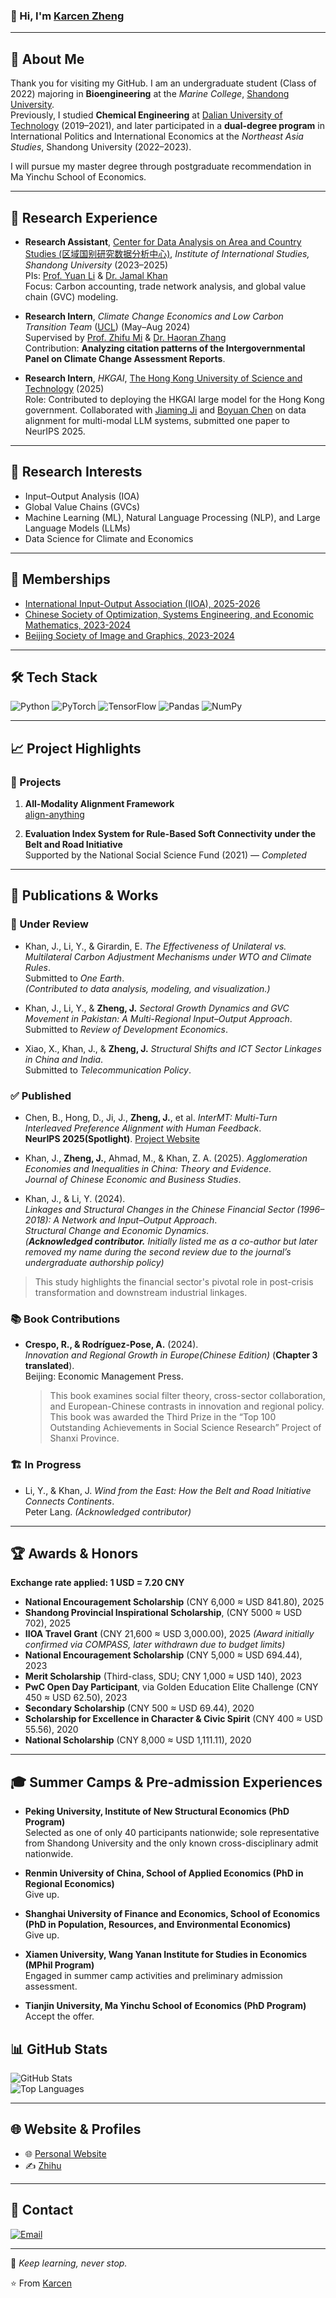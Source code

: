 ### 👋 Hi, I'm [Karcen Zheng](https://karcen.github.io/zhengjiacheng.github.io/)

---

## 🚀 About Me

Thank you for visiting my GitHub. I am an undergraduate student (Class of 2022) majoring in **Bioengineering** at the *Marine College*, [Shandong University](https://www.en.sdu.edu.cn/).  
Previously, I studied **Chemical Engineering** at [Dalian University of Technology](https://en.dlut.edu.cn/) (2019–2021), and later participated in a **dual-degree program** in International Politics and International Economics at the *Northeast Asia Studies*, Shandong University (2022–2023).

I will pursue my master degree through postgraduate recommendation in Ma Yinchu School of Economics.

---

## 🧪 Research Experience

- **Research Assistant**, [Center for Data Analysis on Area and Country Studies (区域国别研究数据分析中心)](https://iis.wh.sdu.edu.cn/), *Institute of International Studies, Shandong University* (2023–2025)  
  PIs: [Prof. Yuan Li](https://esnea.wh.sdu.edu.cn/info/1024/1208.htm) & [Dr. Jamal Khan](https://iis.wh.sdu.edu.cn/info/1216/2395.htm)  
  Focus: Carbon accounting, trade network analysis, and global value chain (GVC) modeling.

- **Research Intern**, *Climate Change Economics and Low Carbon Transition Team* ([UCL](https://www.ucl.ac.uk/bartlett/construction/)) (May–Aug 2024)  
  Supervised by [Prof. Zhifu Mi](https://www.ucl.ac.uk/bartlett/construction/people/dr-zhifu-mi) & [Dr. Haoran Zhang](https://orcid.org/0000-0002-8751-5407)  
  Contribution: **Analyzing citation patterns of the Intergovernmental Panel on Climate Change Assessment Reports**.

- **Research Intern**, *HKGAI*, [The Hong Kong University of Science and Technology](https://hkust.edu.hk) (2025)  
  Role: Contributed to deploying the HKGAI large model for the Hong Kong government. Collaborated with [Jiaming Ji](https://jijiaming.com/) and [Boyuan Chen](https://cby-pku.github.io/) on data alignment for multi-modal LLM systems, submitted one paper to NeurIPS 2025.

---

## 🔬 Research Interests

- Input–Output Analysis (IOA)  
- Global Value Chains (GVCs)  
- Machine Learning (ML), Natural Language Processing (NLP), and Large Language Models (LLMs)  
- Data Science for Climate and Economics  

---

## 🔗 Memberships

- [International Input-Output Association (IIOA), 2025-2026](https://www.iioa.org/)  
- [Chinese Society of Optimization, Systems Engineering, and Economic Mathematics, 2023-2024](http://www.scope.org.cn/default.aspx)  
- [Beijing Society of Image and Graphics, 2023-2024](http://www.bsig.org.cn/)

---

## 🛠️ Tech Stack

![Python](https://img.shields.io/badge/-Python-black?style=flat-square&logo=python)
![PyTorch](https://img.shields.io/badge/-PyTorch-black?style=flat-square&logo=pytorch)
![TensorFlow](https://img.shields.io/badge/-TensorFlow-black?style=flat-square&logo=tensorflow)
![Pandas](https://img.shields.io/badge/-Pandas-black?style=flat-square&logo=pandas)
![NumPy](https://img.shields.io/badge/-NumPy-black?style=flat-square&logo=numpy)

---

## 📈 Project Highlights

### 🧠 Projects

1. **All-Modality Alignment Framework**  
   [align-anything](https://github.com/PKU-Alignment/align-anything)

2. **Evaluation Index System for Rule-Based Soft Connectivity under the Belt and Road Initiative**  
   Supported by the National Social Science Fund (2021) — *Completed*

---

## 📄 Publications & Works

### 📝 Under Review

- Khan, J., Li, Y., & Girardin, E.
  *The Effectiveness of Unilateral vs. Multilateral Carbon Adjustment Mechanisms under WTO and Climate Rules*.  
  Submitted to *One Earth*.  
  *(Contributed to data analysis, modeling, and visualization.)*

- Khan, J., Li, Y., & **Zheng, J.** 
  *Sectoral Growth Dynamics and GVC Movement in Pakistan: A Multi-Regional Input–Output Approach*.  
  Submitted to *Review of Development Economics*.

- Xiao, X., Khan, J., & **Zheng, J.**
  *Structural Shifts and ICT Sector Linkages in China and India*.  
  Submitted to *Telecommunication Policy*.

### ✅ Published
- Chen, B., Hong, D., Ji, J., **Zheng, J.**, et al.
  *InterMT: Multi-Turn Interleaved Preference Alignment with Human Feedback*.  
  **NeurIPS 2025(Spotlight)**. [Project Website](https://pku-intermt.github.io)


- Khan, J., **Zheng, J.**, Ahmad, M., & Khan, Z. A. (2025).
  *Agglomeration Economies and Inequalities in China: Theory and Evidence*.  
  *Journal of Chinese Economic and Business Studies*.

- Khan, J., & Li, Y. (2024).  
  *Linkages and Structural Changes in the Chinese Financial Sector (1996–2018): A Network and Input–Output Approach*.  
  *Structural Change and Economic Dynamics*.  
  *(**Acknowledged contributor.** _Initially listed me as a co-author but later removed my name during the second review due to the journal’s undergraduate authorship policy_)*

> This study highlights the financial sector's pivotal role in post-crisis transformation and downstream industrial linkages.

### 📚 Book Contributions

- **Crespo, R., & Rodríguez-Pose, A.** (2024).  
  *Innovation and Regional Growth in Europe(Chinese Edition)* (**Chapter 3 translated**).  
  Beijing: Economic Management Press.  
  > This book examines social filter theory, cross-sector collaboration, and European-Chinese contrasts in innovation and regional policy.
  > This book was awarded the Third Prize in the “Top 100 Outstanding Achievements in Social Science Research” Project of Shanxi Province.

### 🏗️ In Progress

- Li, Y., & Khan, J. 
  *Wind from the East: How the Belt and Road Initiative Connects Continents*.  
  Peter Lang. *(Acknowledged contributor)*

---

## 🏆 Awards & Honors

**Exchange rate applied: 1 USD = 7.20 CNY**  
- **National Encouragement Scholarship** (CNY 6,000 ≈ USD 841.80), 2025  
- **Shandong Provincial Inspirational Scholarship**, (CNY 5000 ≈ USD 702), 2025
- **IIOA Travel Grant** (CNY 21,600 ≈ USD 3,000.00), 2025 *(Award initially confirmed via COMPASS, later withdrawn due to budget limits)*  
- **National Encouragement Scholarship** (CNY 5,000 ≈ USD 694.44), 2023  
- **Merit Scholarship** (Third-class, SDU; CNY 1,000 ≈ USD 140), 2023
- **PwC Open Day Participant**, via Golden Education Elite Challenge (CNY 450 ≈ USD 62.50), 2023  
- **Secondary Scholarship** (CNY 500 ≈ USD 69.44), 2020  
- **Scholarship for Excellence in Character & Civic Spirit** (CNY 400 ≈ USD 55.56), 2020  
- **National Scholarship** (CNY 8,000 ≈ USD 1,111.11), 2020  

---

## 🎓 Summer Camps & Pre-admission Experiences  

- **Peking University, Institute of New Structural Economics (PhD Program)**  
  Selected as one of only 40 participants nationwide; sole representative from Shandong University and the only known cross-disciplinary admit nationwide.  

- **Renmin University of China, School of Applied Economics (PhD in Regional Economics)**  
  Give up.  

- **Shanghai University of Finance and Economics, School of Economics (PhD in Population, Resources, and Environmental Economics)**  
  Give up.  

- **Xiamen University, Wang Yanan Institute for Studies in Economics (MPhil Program)**  
  Engaged in summer camp activities and preliminary admission assessment.  

- **Tianjin University, Ma Yinchu School of Economics (PhD Program)**  
  Accept the offer.  


## 📊 GitHub Stats

![GitHub Stats](https://github-readme-stats.vercel.app/api?username=Karcen&show_icons=true&theme=radical)  
![Top Languages](https://github-readme-stats.vercel.app/api/top-langs/?username=Karcen&layout=compact&theme=radical)

---

## 🌐 Website & Profiles

- 🌐 [Personal Website](https://karcen.github.io/zhengjiacheng.github.io/)  
- ✍️ [Zhihu](https://www.zhihu.com/people/karcenzheng)

---

## 💌 Contact

[![Email](https://img.shields.io/badge/Email-me-blue?style=flat-square&logo=gmail)](mailto:karcenzheng17@gmail.com)

---

📢 *Keep learning, never stop.*  

⭐️ From [Karcen](https://github.com/Karcen)
